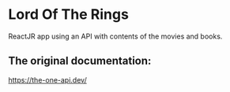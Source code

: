 # Lord Of The Rings
ReactJR app using an API with contents of the movies and books.


## The original documentation:
https://the-one-api.dev/
